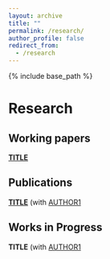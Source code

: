 ```yaml
---
layout: archive
title: ""
permalink: /research/
author_profile: false
redirect_from:
  - /research
---
```


{% include base_path %}

# Research

## Working papers

[**TITLE**](/files/paper1.pdf) <br/> 

## Publications

[**TITLE**](/files/paper2.pdf) (with [AUTHOR1](URL1) <br/>
## Works in Progress

**TITLE** (with [AUTHOR1](URL1)<br/>
